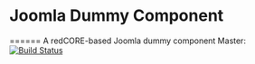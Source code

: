 # Joomla Dummy Component
======
A redCORE-based Joomla dummy component
Master: [![Build Status](https://travis-ci.org/kylephp/com_dummy.svg?branch=master)](https://travis-ci.org/kylephp/com_dummy)


